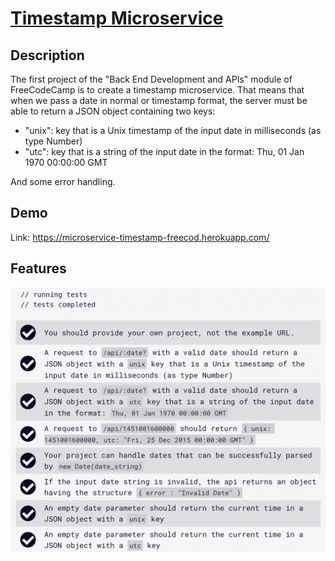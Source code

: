 
# [Timestamp Microservice](https://www.freecodecamp.org/learn/apis-and-microservices/apis-and-microservices-projects/timestamp-microservice)

## Description
The first project of the "Back End Development and APIs" module of FreeCodeCamp is to create a timestamp microservice. That means that when we pass a date in normal or timestamp format, the server must be able to return a JSON object containing two keys:
<ul>
    <li> "unix": key that is a Unix timestamp of the input date in milliseconds (as type Number) </li>
    <li> "utc": key that is a string of the input date in the format: Thu, 01 Jan 1970 00:00:00 GMT</li>
</ul>
And some error handling.

## Demo
Link: https://microservice-timestamp-freecod.herokuapp.com/

## Features

<img src="/screenshots/features.png"    />